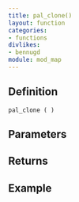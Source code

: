 ```yaml
---
title: pal_clone()
layout: function
categories:
- functions
divlikes:
- bennugd
module: mod_map
---
```


## Definition

    pal_clone ( )

## Parameters

## Returns

## Example
